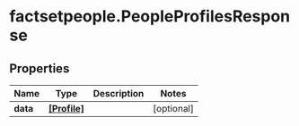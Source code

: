 # factsetpeople.PeopleProfilesResponse

## Properties

Name | Type | Description | Notes
------------ | ------------- | ------------- | -------------
**data** | [**[Profile]**](Profile.md) |  | [optional] 


